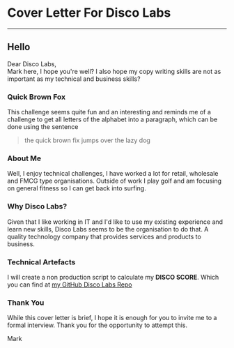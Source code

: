 # Cover Letter For Disco Labs

---
## Hello
Dear Disco Labs,  
Mark here,  I hope you're well?  I also hope my copy writing skills are not as important as my technical and business skills?
### Quick Brown Fox
This challenge seems quite fun and an interesting and reminds me of a challenge to get all letters of the alphabet into a paragraph, which can be done using the sentence  

> the quick brown fix jumps over the lazy dog
### About Me
Well, I enjoy technical challenges, I have worked a lot for retail, wholesale and FMCG type organisations.  Outside of work I play golf and am focusing on general fitness so I can get back into surfing.  
### Why Disco Labs?
Given that I like working in IT and I'd like to use my existing experience and learn new skills, Disco Labs seems to be the organisation to do that.  A quality technology company that provides services and products to business.  
### Technical Artefacts
I will create a non production script to calculate my **DISCO SCORE**.  Which you can find at
[my GitHub Disco Labs Repo](https://github.com/mrichardsJBOIT/discolabs.git)
### Thank You
While this cover letter is brief, I hope it is enough for you to invite me to a formal interview.  Thank you for the opportunity to attempt this.  
  
Mark